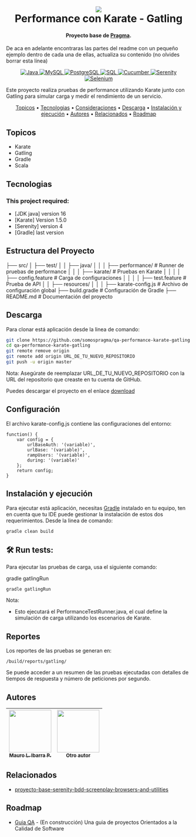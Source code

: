 <h1 align="center">
  <br>
  <a href="http://www.amitmerchant.com/electron-markdownify"><img src="https://f.hubspotusercontent20.net/hubfs/2829524/Copia%20de%20LOGOTIPO_original-2.png"></a>
  <br>
  Performance con Karate - Gatling
  <br>
</h1>

<h4 align="center">Proyecto base de <a href="https://github.com/karatelabs/karate" target="_blank">Pragma</a>.</h4>

De aca en adelante encontraras las partes del readme con un pequeño ejemplo dentro de cada una de ellas, actualiza su contenido (no olvides borrar esta línea)

<p align="center">
  <a href="https://www.oracle.com/java/technologies/javase-jdk11-downloads.html">
    <img src="https://img.shields.io/badge/Java-11+-orange.svg" alt="Java">
  </a>
  <a href="https://www.mysql.com/">
    <img src="https://img.shields.io/badge/Database-MySQL-blue.svg" alt="MySQL">
  </a>
  <a href="https://www.postgresql.org/">
    <img src="https://img.shields.io/badge/Database-PostgreSQL-blue.svg" alt="PostgreSQL">
  </a>
  <a href="https://www.w3schools.com/sql/">
    <img src="https://img.shields.io/badge/SQL-Fundamentals-lightgrey.svg" alt="SQL">
  </a>
  <a href="https://cucumber.io/">
    <img src="https://img.shields.io/badge/Cucumber-BDD-green.svg" alt="Cucumber">
  </a>
  <a href="https://serenity-bdd.info/">
    <img src="https://img.shields.io/badge/Serenity-Reporting-blueviolet.svg" alt="Serenity">
  </a>
  <a href="https://www.selenium.dev/">
    <img src="https://img.shields.io/badge/Selenium-Web_Testing-brightgreen.svg" alt="Selenium">
  </a>
</p>

Este proyecto realiza pruebas de performance utilizando Karate junto con Gatling para simular carga y medir el rendimiento de un servicio.

<p align="center">
  <a href="#topicos">Topicos</a> •
  <a href="#tecnologias">Tecnologias</a> •
  <a href="#consideraciones">Consideraciones</a> •
  <a href="#descarga">Descarga</a> •
  <a href="#instalación-y-ejecución">Instalación y ejecución</a> •
  <a href="#autores">Autores</a> •
  <a href="#relacionados">Relacionados</a> •
  <a href="#roadmap">Roadmap</a>
</p>

## Topicos

* Karate
* Gatling
* Gradle
* Scala

## Tecnologias
### This project required:
- [JDK java] version 16
- [Karate] Version 1.5.0
- [Serenity] version 4
- [Gradle] last version


## Estructura del Proyecto
  ├── src/
  │   ├── test/
  │   │   ├── java/
  │   │   │   ├── performance/               # Runner de pruebas de performance
  │   │   │   ├── karate/                    # Pruebas en Karate
  │   │   │   │   ├── config.feature         # Carga de configuraciones
  │   │   │   │   ├── test.feature           # Prueba de API
  │   │   ├── resources/
  │   │   │   ├── karate-config.js           # Archivo de configuración global
  ├── build.gradle                            # Configuración de Gradle
  ├── README.md                               # Documentación del proyecto

## Descarga
Para clonar está aplicación desde la linea de comando:

```bash
git clone https://github.com/somospragma/qa-performance-karate-gatling
cd qa-performance-karate-gatling
git remote remove origin
git remote add origin URL_DE_TU_NUEVO_REPOSITORIO
git push -u origin master
```
Nota: Asegúrate de reemplazar URL_DE_TU_NUEVO_REPOSITORIO con la URL del repositorio que creaste en tu cuenta de GitHub.

Puedes descargar el proyecto en el enlace [download](https://github.com/somospragma/qa-transversal-proyecto-base-manejo-base-de-datos-java) 

## Configuración

El archivo karate-config.js contiene las configuraciones del entorno:
```
function() {
    var config = {
        urlBaseAuth: '(variable)',
        urlBase: '(variable)',
        rampUsers: '(variable)',
        during: '(variable)'
    };
    return config;
}
```
## Instalación y ejecución

Para ejecutar está aplicación, necesitas [Gradle](https://gradle.org/install) instalado en tu equipo, ten en cuenta que tu IDE puede gestionar la instalación de estos dos requerimientos. Desde la linea de comando:

```
gradle clean build
```

##  🛠️ Run tests:
Para ejecutar las pruebas de carga, usa el siguiente comando:

gradle gatlingRun

```
gradle gatlingRun
```

Nota:

*   Esto ejecutará el PerformanceTestRunner.java, el cual define la simulación de carga utilizando los escenarios de Karate.

## Reportes

Los reportes de las pruebas se generan en:
```
/build/reports/gatling/
```
Se puede acceder a un resumen de las pruebas ejecutadas con detalles de tiempos de respuesta y número de peticiones por segundo.

## Autores


| [<img src="https://gitlab.com/uploads/-/system/user/avatar/13437423/avatar.png?width=400" width=115><br><sub>Mauro L. Ibarra P.</sub>](https://gitlab.com/mauro.ibarrap) <br/> | [<img src="https://secure.gravatar.com/avatar/23b2db02403d79ebd356e8e8356758ec?s=192&d=identicon" width=115><br><sub>Otro autor</sub>](https://github.com/CristianMillanPragma) | 
:------------------------------------------------------------------------------------------------------------------------------------------------------------------------------:|:---------------------------------------------------------------------------------------------------------------------------------------------------------------------------:|


## Relacionados

- [proyecto-base-serenity-bdd-screenplay-browsers-and-utilities](https://github.com/somospragma/qa-web-proyecto-base-serenity-bdd-screenplay-browsers-and-utilities)


## Roadmap

- [Guia QA](https://github.com/amitmerchant1990/pomolectron) - (En construcción) Una guia de proyectos Orientados a la Calidad de Software

